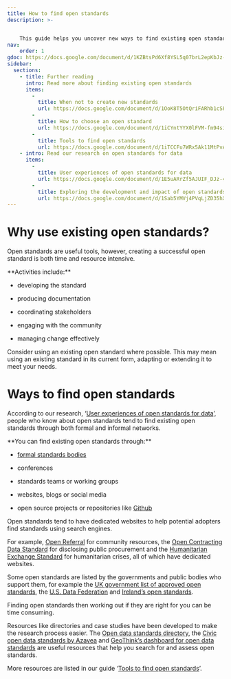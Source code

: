 ```yaml
---
title: How to find open standards
description: >- 


    This guide helps you uncover new ways to find existing open standards.
nav:
    order: 1
gdoc: https://docs.google.com/document/d/1KZBtsPd6Xf8YSL5q07brL2epKbJz-zi14VUEDdjI5Kg/edit?usp=sharing
sidebar:
  sections:
    - title: Further reading
      intro: Read more about finding existing open standards
      items:
        -          
          title: When not to create new standards
          url: https://docs.google.com/document/d/1OoK8T5OtQriFARhb1cSFypAQNz24iEtgURd8YqfI-B0/edit?usp=sharing
        -          
          title: How to choose an open standard
          url: https://docs.google.com/document/d/1iCYntYYX0lFVM-fm94siqPeMPU8dA_ctDQ2yewb9YQ8/edit?usp=sharing
        -          
          title: Tools to find open standards
          url: https://docs.google.com/document/d/1iTCCFu7WRx5Ak11MtPvApphkutaaPVxOzy0L2NnwWYM/edit?usp=sharing
    - intro: Read our research on open standards for data
      items:
        -          
          title: User experiences of open standards for data
          url: https://docs.google.com/document/d/1E5uARrZf5AJUIF_DJz-42_793EY_Dwk7n7B3bMn3x5A/edit?usp=sharing
        -          
          title: Exploring the development and impact of open standards for data
          url: https://docs.google.com/document/d/1Sab5YMVj4PVqLjZD35hX8FTnMeeP6gLGG0xszuRMIaM/edit?usp=sharing    
---
```


# Why use existing open standards?

Open standards are useful tools, however, creating a successful open standard is both time and resource intensive. 

<div class="callout" markdown="1">
**Activities include:**

* developing the standard

* producing documentation 

* coordinating stakeholders

* engaging with the community

* managing change effectively
</div>

Consider using an existing open standard where possible. This may mean using an existing standard in its current form, adapting or extending it to meet your needs.

# Ways to find open standards

According to our research, ‘[User experiences of open standards for data](https://docs.google.com/document/d/1E5uARrZf5AJUIF_DJz-42_793EY_Dwk7n7B3bMn3x5A/edit?usp=sharing)’, people who know about open standards tend to find existing open standards through both formal and informal networks.

<div class="callout" markdown="1">
**You can find existing open standards through:**

* [formal standards bodies](https://www.iso.org/members.html)

* conferences

* standards teams or working groups

* websites, blogs or social media

* open source projects or repositories like [Github](https://github.com/)
</div>

Open standards tend to have dedicated websites to help potential adopters find standards using search engines. 

For example, [Open Referral](https://openreferral.org/) for community resources, the [Open Contracting Data Standard](http://standard.open-contracting.org/) for disclosing public procurement and the [Humanitarian Exchange Standard](http://hxlstandard.org/) for humanitarian crises, all of which have dedicated websites.

Some open standards are listed by the governments and public bodies who support them, for example the [UK government list of approved open standards](https://www.gov.uk/government/publications/open-standards-for-government), the [U.S. Data Federation](https://federation.data.gov/) and [Ireland’s open standards](https://data.gov.ie/openstandard).

Finding open standards then working out if they are right for you can be time consuming. 

Resources like directories and case studies have been developed to make the research process easier. The [Open data standards directory](http://datastandards.directory/), the [Civic open data standards by Azavea](https://azavea.gitbooks.io/open-data-standards/content/) and [GeoThink’s dashboard for open data standards](https://docs.google.com/spreadsheets/d/12wcUhE6waDz0RPT81E5aebcJf58AH92FstMZQKy5kRc/edit#gid=1514863604) are useful resources that help you search for and assess open standards.

More resources are listed in our guide ‘[Tools to find open standards](https://docs.google.com/document/d/1iTCCFu7WRx5Ak11MtPvApphkutaaPVxOzy0L2NnwWYM/edit?usp=sharing)’.
